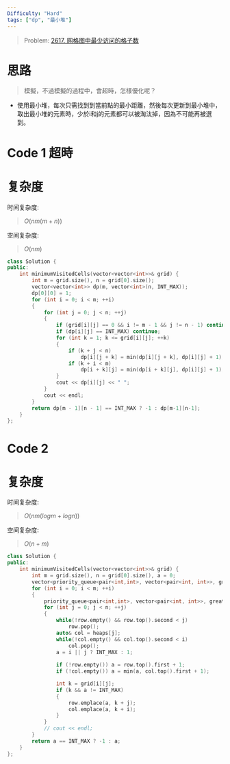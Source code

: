 ```yaml
---
Difficulty: "Hard"
tags: ["dp", "最小堆"]
---
```


> Problem: [2617. 网格图中最少访问的格子数](https://leetcode.cn/problems/minimum-number-of-visited-cells-in-a-grid/description/)

# 思路

> 模擬，不過模擬的過程中，會超時，怎樣優化呢？

- 使用最小堆，每次只需找到到當前點的最小距離，然後每次更新到最小堆中，取出最小堆的元素時，少於i和j的元素都可以被淘汰掉，因為不可能再被選到。

# Code 1 超時
# 复杂度

时间复杂度:
> $O(nm(m + n))$

空间复杂度:
> $O(nm)$

```c++
class Solution {
public:
    int minimumVisitedCells(vector<vector<int>>& grid) {
        int m = grid.size(), n = grid[0].size();
        vector<vector<int>> dp(m, vector<int>(n, INT_MAX));
        dp[0][0] = 1;
        for (int i = 0; i < m; ++i)
        {
            for (int j = 0; j < n; ++j)
            {
                if (grid[i][j] == 0 && i != m - 1 && j != n - 1) continue;
                if (dp[i][j] == INT_MAX) continue;
                for (int k = 1; k <= grid[i][j]; ++k)
                {
                    if (k + j < n)
                        dp[i][j + k] = min(dp[i][j + k], dp[i][j] + 1);
                    if (k + i < m)
                        dp[i + k][j] = min(dp[i + k][j], dp[i][j] + 1);
                }
                cout << dp[i][j] << " ";
            }
            cout << endl;
        }
        return dp[m - 1][n - 1] == INT_MAX ? -1 : dp[m-1][n-1];
    }
};
```

# Code 2
# 复杂度

时间复杂度:
> $O(nm(log m + log n))$

空间复杂度:
> $O(n + m)$

```C++
class Solution {
public:
    int minimumVisitedCells(vector<vector<int>>& grid) {
        int m = grid.size(), n = grid[0].size(), a = 0;
        vector<priority_queue<pair<int,int>, vector<pair<int, int>>, greater<>>> heaps(n);
        for (int i = 0; i < m; ++i)
        {
            priority_queue<pair<int,int>, vector<pair<int, int>>, greater<>> row;
            for (int j = 0; j < n; ++j)
            {
                while(!row.empty() && row.top().second < j)
                    row.pop();
                auto& col = heaps[j];
                while(!col.empty() && col.top().second < i)
                    col.pop();
                a = i || j ? INT_MAX : 1; 
                
                if (!row.empty()) a = row.top().first + 1;
                if (!col.empty()) a = min(a, col.top().first + 1);

                int k = grid[i][j];
                if (k && a != INT_MAX)
                {
                    row.emplace(a, k + j);
                    col.emplace(a, k + i);
                }
            }
            // cout << endl;
        }
        return a == INT_MAX ? -1 : a;
    }
};
```
  
